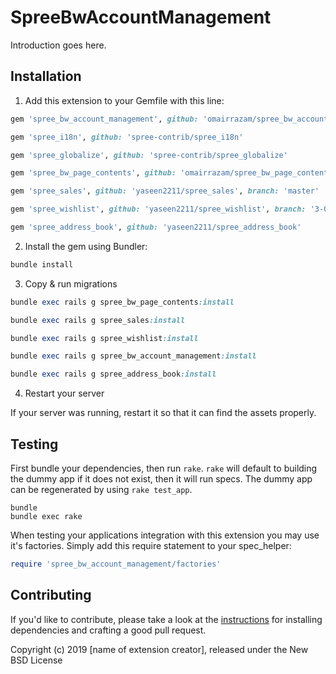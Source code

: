 # SpreeBwAccountManagement

Introduction goes here.

## Installation

1. Add this extension to your Gemfile with this line:
  ```ruby
  gem 'spree_bw_account_management', github: 'omairrazam/spree_bw_account_management'
  ```
   ```ruby
  gem 'spree_i18n', github: 'spree-contrib/spree_i18n'
  ```
   ```ruby
  gem 'spree_globalize', github: 'spree-contrib/spree_globalize'
  ```
   ```ruby
  gem 'spree_bw_page_contents', github: 'omairrazam/spree_bw_page_contents'
  ```


  ```ruby
  gem 'spree_sales', github: 'yaseen2211/spree_sales', branch: 'master'
  ```

  ```ruby
  gem 'spree_wishlist', github: 'yaseen2211/spree_wishlist', branch: '3-0-stable'
  ```

  ```ruby
  gem 'spree_address_book', github: 'yaseen2211/spree_address_book'
  ```


2. Install the gem using Bundler:
  ```ruby
  bundle install
  ```

3. Copy & run migrations

  ```ruby
  bundle exec rails g spree_bw_page_contents:install
  ```

  ```ruby
  bundle exec rails g spree_sales:install
  ```
  
  ```ruby
  bundle exec rails g spree_wishlist:install
  ```
  
  ```ruby
  bundle exec rails g spree_bw_account_management:install
  ```

  ```ruby
  bundle exec rails g spree_address_book:install
  ```
  

4. Restart your server

  If your server was running, restart it so that it can find the assets properly.

## Testing

First bundle your dependencies, then run `rake`. `rake` will default to building the dummy app if it does not exist, then it will run specs. The dummy app can be regenerated by using `rake test_app`.

```shell
bundle
bundle exec rake
```

When testing your applications integration with this extension you may use it's factories.
Simply add this require statement to your spec_helper:

```ruby
require 'spree_bw_account_management/factories'
```


## Contributing

If you'd like to contribute, please take a look at the
[instructions](CONTRIBUTING.md) for installing dependencies and crafting a good
pull request.

Copyright (c) 2019 [name of extension creator], released under the New BSD License

